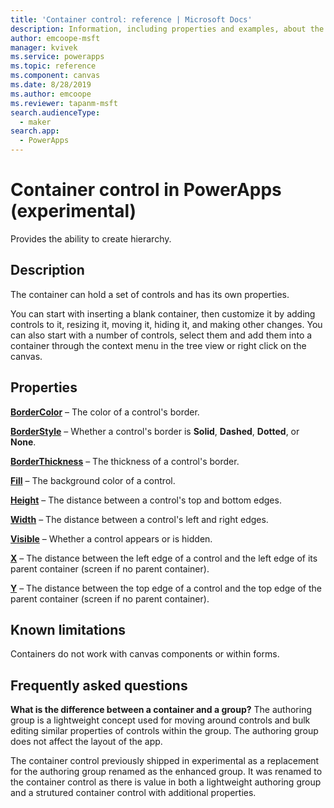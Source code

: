 ```yaml
---
title: 'Container control: reference | Microsoft Docs'
description: Information, including properties and examples, about the Container control
author: emcoope-msft
manager: kvivek
ms.service: powerapps
ms.topic: reference
ms.component: canvas
ms.date: 8/28/2019
ms.author: emcoope
ms.reviewer: tapanm-msft
search.audienceType: 
  - maker
search.app: 
  - PowerApps
---
```

# Container control in PowerApps (experimental)
Provides the ability to create hierarchy.

## Description
 The container can hold a set of controls and has its own properties. 

You can start with inserting a blank container, then customize it by adding controls to it, resizing it, moving it, hiding it, and making other changes. You can also start with a number of controls, select them and add them into a container through the context menu in the tree view or right click on the canvas. 

## Properties
**[BorderColor](properties-color-border.md)** – The color of a control's border.

**[BorderStyle](properties-color-border.md)** – Whether a control's border is **Solid**, **Dashed**, **Dotted**, or **None**.

**[BorderThickness](properties-color-border.md)** – The thickness of a control's border.

**[Fill](properties-color-border.md)** – The background color of a control.

**[Height](properties-size-location.md)** – The distance between a control's top and bottom edges.

**[Width](properties-size-location.md)** – The distance between a control's left and right edges.

**[Visible](properties-core.md)** – Whether a control appears or is hidden.

**[X](properties-size-location.md)** – The distance between the left edge of a control and the left edge of its parent container (screen if no parent container). 

**[Y](properties-size-location.md)** – The distance between the top edge of a control and the top edge of the parent container (screen if no parent container). 


## Known limitations

Containers do not work with canvas components or within forms. 

## Frequently asked questions

**What is the difference between a container and a group?**
The authoring group is a lightweight concept used for moving around controls and bulk editing similar properties of controls within the group. The authoring group does not affect the layout of the app. 

The container control previously shipped in experimental as a replacement for the authoring group renamed as the enhanced group. It was renamed to the container control as there is value in both a lightweight authoring group and a strutured container control with additional properties. 

